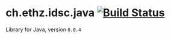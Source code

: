 # ch.ethz.idsc.java <a href="https://travis-ci.org/datahaki/java"><img src="https://travis-ci.org/datahaki/java.svg?branch=master" alt="Build Status"></a>

Library for Java, version `0.0.4`